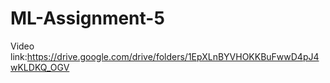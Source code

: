 # ML-Assignment-5
Video link:https://drive.google.com/drive/folders/1EpXLnBYVHOKKBuFwwD4pJ4wKLDKQ_OGV

